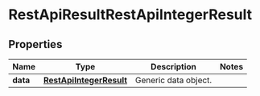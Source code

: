 
# RestApiResultRestApiIntegerResult

## Properties
Name | Type | Description | Notes
------------ | ------------- | ------------- | -------------
**data** | [**RestApiIntegerResult**](RestApiIntegerResult.md) | Generic data object. | 



